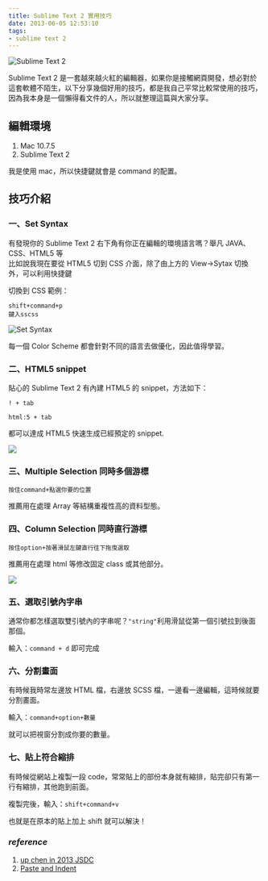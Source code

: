 ```yaml
---
title: Sublime Text 2 實用技巧
date: 2013-06-05 12:53:10
tags:
- sublime text 2 
---
```


![Sublime Text 2](http://upload.wikimedia.org/wikipedia/en/4/4c/Sublime_Text_Logo.png 'Sublime Text 2')

Sublime Text 2 是一套越來越火紅的編輯器，如果你是接觸網頁開發，想必對於這套軟體不陌生，以下分享幾個好用的技巧，都是我自己平常比較常使用的技巧，因為我本身是一個懶得看文件的人，所以就整理這篇與大家分享。

<!-- more -->

## 編輯環境

1.  Mac 10.7.5
2.  Sublime Text 2

我是使用 mac，所以快捷鍵就會是 command 的配置。

## 技巧介紹

### 一、Set Syntax

有發現你的 Sublime Text 2 右下角有你正在編輯的環境語言嗎？舉凡 JAVA、CSS、HTML5 等  
比如說我現在要從 HTML5 切到 CSS 介面，除了由上方的 View->Sytax 切換外，可以利用快捷鍵

切換到 CSS 範例：

```
shift+command+p
鍵入sscss
```

![Set Syntax](http://i.imgur.com/51PUAhD.png 'Set Syntax')

每一個 Color Scheme 都會針對不同的語言去做優化，因此值得學習。

### 二、HTML5 snippet

貼心的 Sublime Text 2 有內建 HTML5 的 snippet，方法如下：

```
! + tab
```

```
html:5 + tab
```

都可以達成 HTML5 快速生成已經預定的 snippet.

![](http://i.imgur.com/grLplgD.png)

### 三、Multiple Selection 同時多個游標

```
按住command+點選你要的位置
```

推薦用在處理 Array 等結構重複性高的資料型態。

### 四、Column Selection 同時直行游標

```
按住option+按著滑鼠左鍵直行往下拖曳選取
```

推薦用在處理 html 等修改固定 class 或其他部分。

![](http://i.imgur.com/1kLSh2P.png)

### 五、選取引號內字串

通常你都怎樣選取雙引號內的字串呢？`"string"`利用滑鼠從第一個引號拉到後面那個。

輸入：`command + d` 即可完成

### 六、分割畫面

有時候我時常左邊放 HTML 檔，右邊放 SCSS 檔，一邊看一邊編輯，這時候就要分割畫面。

輸入：`command+option+數量`

就可以把視窗分割成你要的數量。

### 七、貼上符合縮排

有時候從網站上複製一段 code，常常貼上的部份本身就有縮排，貼完卻只有第一行有縮排，其他跑到前面。

複製完後，輸入：`shift+command+v`

也就是在原本的貼上加上 shift 就可以解決！

### _reference_

1.  [up chen in 2013 JSDC](http://www.youtube.com/watch?v=41nY3RLBy3w&list=PL8dIIwCMF-SOaSb3_VYUlyULpPyk7iwlh&index=1)
2.  [Paste and Indent](https://gist.github.com/twosixcode/1988097)
